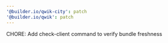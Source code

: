 ```yaml
---
'@builder.io/qwik-city': patch
'@builder.io/qwik': patch
---
```


CHORE: Add check-client command to verify bundle freshness
